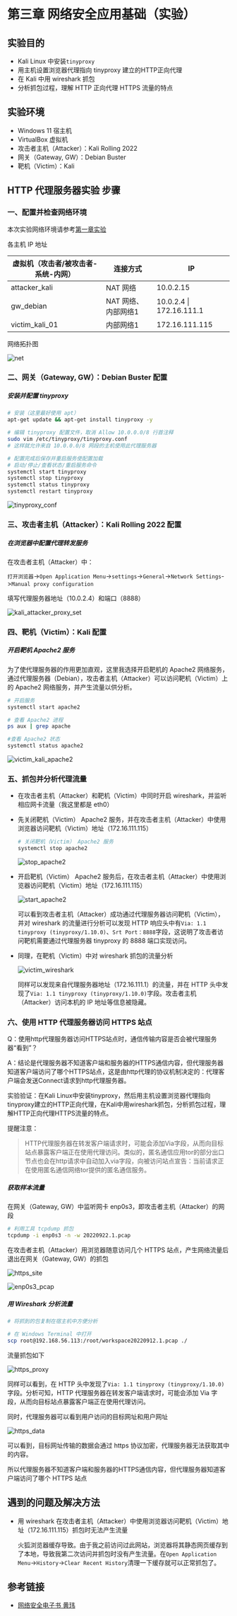 # 第三章 网络安全应用基础（实验）

## 实验目的

- Kali Linux 中安装`tinyproxy`
- 用主机设置浏览器代理指向 tinyproxy 建立的HTTP正向代理
- 在 Kali 中用 wireshark 抓包
- 分析抓包过程，理解 HTTP 正向代理 HTTPS 流量的特点



## 实验环境

- Windows 11 宿主机
- VirtualBox 虚拟机
- 攻击者主机（Attacker）：Kali Rolling 2022
- 网关（Gateway, GW）：Debian Buster
- 靶机（Victim）：Kali



## HTTP 代理服务器实验 步骤

### 一、配置并检查网络环境

本次实验网络环境请参考[第一章实验](https://github.com/CUCCS/2022-ns-public-excuses0217/blob/chap0x01/chap0x01/%E7%AC%AC%E4%B8%80%E7%AB%A0%20%E5%9F%BA%E4%BA%8E%20VirtualBox%20%E7%9A%84%E7%BD%91%E7%BB%9C%E6%94%BB%E9%98%B2%E5%9F%BA%E7%A1%80%E7%8E%AF%E5%A2%83%E6%90%AD%E5%BB%BA.md#%E5%AE%9E%E9%AA%8C%E8%A6%81%E6%B1%82)

各主机 IP 地址

| 虚拟机（攻击者/被攻击者-系统-内网） | 连接方式            | IP                       |
| ----------------------------------- | ------------------- | ------------------------ |
| attacker_kali                       | NAT 网络            | 10.0.2.15                |
| gw_debian                           | NAT 网络、内部网络1 | 10.0.2.4 \| 172.16.111.1 |
| victim_kali_01                      | 内部网络1           | 172.16.111.115           |

网络拓扑图

![net](img\net.png)

### 二、网关（Gateway, GW）：Debian Buster 配置

##### 安装并配置 tinyproxy

```bash
# 安装（这里最好使用 apt）
apt-get update && apt-get install tinyproxy -y

# 编辑 tinyproxy 配置文件，取消 Allow 10.0.0.0/8 行首注释
sudo vim /etc/tinyproxy/tinyproxy.conf
# 这样就允许来自 10.0.0.0/8 网段的主机使用此代理服务器

# 配置完成后保存并重启服务使配置加载
# 启动/停止/查看状态/重启服务命令
systemctl start tinyproxy
systemctl stop tinyproxy
systemctl status tinyproxy
systemctl restart tinyproxy
```

![tinyproxy_conf](img/tinyproxy_conf.png)



### 三、攻击者主机（Attacker）：Kali Rolling 2022 配置

##### 在浏览器中配置代理转发服务

在攻击者主机（Attacker）中：

`打开浏览器`->`Open Application Menu`->`settings`->`General`->`Network Settings`->`Manual proxy configuration`

填写代理服务器地址（10.0.2.4）和端口（8888）

![kali_attacker_proxy_set](img/kali_attacker_proxy_set.png)



### 四、靶机（Victim）：Kali 配置

##### 开启靶机 Apache2 服务

为了使代理服务器的作用更加直观，这里我选择开启靶机的 Apache2 网络服务，通过代理服务器（Debian），攻击者主机（Attacker）可以访问靶机（Victim）上的 Apache2 网络服务，并产生流量以供分析。

```bash
# 开启服务
systemctl start apache2

# 查看 Apache2 进程
ps aux | grep apache

#查看 Apache2 状态
systemctl status apache2
```

![victim_kali_apache2](img/victim_kali_apache2.png)



### 五、抓包并分析代理流量

- 在攻击者主机（Attacker）和靶机（Victim）中同时开启 wireshark，并监听相应网卡流量（我这里都是 eth0）

- 先关闭靶机（Victim） Apache2 服务，并在攻击者主机（Attacker）中使用浏览器访问靶机（Victim）地址（172.16.111.115）

  ```bash
  # 关闭靶机（Victim） Apache2 服务
  systemctl stop apache2
  ```

  ![stop_apache2](img/stop_apache2.png)

- 开启靶机（Victim） Apache2 服务后，在攻击者主机（Attacker）中使用浏览器访问靶机（Victim）地址（172.16.111.115）

  ![start_apache2](img/start_apache2.png)

  可以看到攻击者主机（Attacker）成功通过代理服务器访问靶机（Victim），并对 wireshark 的流量进行分析可以发现 HTTP 响应头中有`Via: 1.1 tinyproxy (tinyproxy/1.10.0)`、`Srt Port：8888`字段，这说明了攻击者访问靶机需要通过代理服务器 tinyproxy 的 8888 端口实现访问。

- 同理，在靶机（Victim）中对 wireshark 抓包的流量分析

  ![victim_wireshark](img/victim_wireshark.png)

  同样可以发现来自代理服务器地址（172.16.111.1）的流量，并在 HTTP 头中发现了`Via: 1.1 tinyproxy (tinyproxy/1.10.0)`字段。攻击者主机（Attacker）访问本机的 IP 地址等信息被隐藏。

### 六、使用 HTTP 代理服务器访问 HTTPS 站点

Q：使用http代理服务器访问HTTPS站点时，通信传输内容是否会被代理服务器“看到”？

A：结论是代理服务器不知道客户端和服务器的HTTPS通信内容，但代理服务器知道客户端访问了哪个HTTPS站点，这是由http代理的协议机制决定的：代理客户端会发送Connect请求到http代理服务器。

实验验证：在Kali Linux中安装tinyproxy，然后用主机设置浏览器代理指向tinyproxy建立的HTTP正向代理，在Kali中用wireshark抓包，分析抓包过程，理解HTTP正向代理HTTPS流量的特点。

提醒注意：

> HTTP代理服务器在转发客户端请求时，可能会添加Via字段，从而向目标站点暴露客户端正在使用代理访问。类似的，匿名通信应用tor的部分出口节点也会在http请求中自动加入via字段，向被访问站点宣告：当前请求正在使用匿名通信网络tor提供的匿名通信服务。

##### 获取样本流量

在网关（Gateway, GW）中监听网卡 enp0s3，即攻击者主机（Attacker）的网段

```bash
# 利用工具 tcpdump 抓包
tcpdump -i enp0s3 -n -w 20220922.1.pcap
```

在攻击者主机（Attacker）用浏览器随意访问几个 HTTPS 站点，产生网络流量后退出在网关（Gateway, GW）的抓包

![https_site](img/https_site.png)

![enp0s3_pcap](img/enp0s3_pcap.png)

##### 用 Wireshark 分析流量

```bash
# 将抓到的包复制在宿主机中方便分析

# 在 Windows Terminal 中打开
scp root@192.168.56.113:/root/workspace20220912.1.pcap ./
```

流量抓包如下

![https_proxy](img/https_proxy.png)

同样可以看到，在 HTTP 头中发现了`Via: 1.1 tinyproxy (tinyproxy/1.10.0)`字段。分析可知，HTTP 代理服务器在转发客户端请求时，可能会添加 Via 字段，从而向目标站点暴露客户端正在使用代理访问。

同时，代理服务器可以看到用户访问的目标网址和用户网址

![https_data](img/https_data.png)

可以看到，目标网址传输的数据会通过 https 协议加密，代理服务器无法获取其中的内容。

所以代理服务器不知道客户端和服务器的HTTPS通信内容，但代理服务器知道客户端访问了哪个 HTTPS 站点



## 遇到的问题及解决方法

- 用 wireshark 在攻击者主机（Attacker）中使用浏览器访问靶机（Victim）地址（172.16.111.115）抓包时无法产生流量

  火狐浏览器缓存导致。由于我之前访问过此网站，浏览器将其静态网页缓存到了本地，导致我第二次访问并抓包时没有产生流量。在`Open Application Menu`->`History`->`Clear Recent History`清理一下缓存就可以正常抓包了。



## 参考链接

- [网络安全电子书 黄玮](https://c4pr1c3.github.io/cuc-ns/)